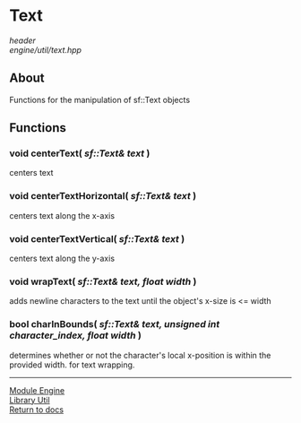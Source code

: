 # Text
*header*  
*engine/util/text.hpp*

## About
Functions for the manipulation of sf::Text objects

## Functions
### void centerText( *sf::Text& text* )
centers text

### void centerTextHorizontal( *sf::Text& text* )
centers text along the x-axis

### void centerTextVertical( *sf::Text& text* )
centers text along the y-axis

### void wrapText( *sf::Text& text, float width* )
adds newline characters to the text until the object's x-size is <= width

### bool charInBounds( *sf::Text& text, unsigned int character_index, float width* )
determines whether or not the character's local x-position is within the provided width. for text wrapping.

---

[Module Engine](../engine.md)  
[Library Util](util.md)  
[Return to docs](../../docs.md)